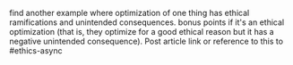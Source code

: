 find another example where optimization of one thing has ethical ramifications and unintended consequences. bonus points if it's an ethical optimization (that is, they optimize for a good ethical reason but it has a negative unintended consequence). Post article link or reference to this to #ethics-async